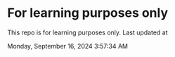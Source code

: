 # For learning purposes only
This repo is for learning purposes only.
Last updated at

Monday, September 16, 2024 3:57:34 AM

